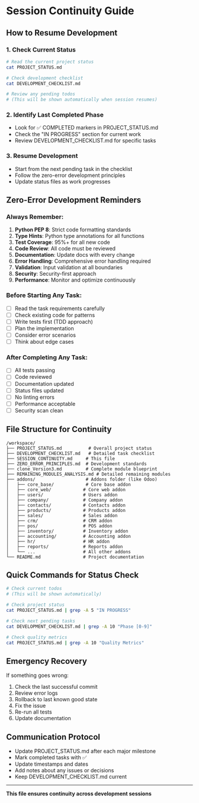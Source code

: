 # Session Continuity Guide

## How to Resume Development

### 1. Check Current Status
```bash
# Read the current project status
cat PROJECT_STATUS.md

# Check development checklist
cat DEVELOPMENT_CHECKLIST.md

# Review any pending todos
# (This will be shown automatically when session resumes)
```

### 2. Identify Last Completed Phase
- Look for ✅ COMPLETED markers in PROJECT_STATUS.md
- Check the "IN PROGRESS" section for current work
- Review DEVELOPMENT_CHECKLIST.md for specific tasks

### 3. Resume Development
- Start from the next pending task in the checklist
- Follow the zero-error development principles
- Update status files as work progresses

## Zero-Error Development Reminders

### Always Remember:
1. **Python PEP 8**: Strict code formatting standards
2. **Type Hints**: Python type annotations for all functions
3. **Test Coverage**: 95%+ for all new code
4. **Code Review**: All code must be reviewed
5. **Documentation**: Update docs with every change
6. **Error Handling**: Comprehensive error handling required
7. **Validation**: Input validation at all boundaries
8. **Security**: Security-first approach
9. **Performance**: Monitor and optimize continuously

### Before Starting Any Task:
- [ ] Read the task requirements carefully
- [ ] Check existing code for patterns
- [ ] Write tests first (TDD approach)
- [ ] Plan the implementation
- [ ] Consider error scenarios
- [ ] Think about edge cases

### After Completing Any Task:
- [ ] All tests passing
- [ ] Code reviewed
- [ ] Documentation updated
- [ ] Status files updated
- [ ] No linting errors
- [ ] Performance acceptable
- [ ] Security scan clean

## File Structure for Continuity
```
/workspace/
├── PROJECT_STATUS.md          # Overall project status
├── DEVELOPMENT_CHECKLIST.md   # Detailed task checklist
├── SESSION_CONTINUITY.md     # This file
├── ZERO_ERROR_PRINCIPLES.md  # Development standards
├── clone_Version3.md         # Complete module blueprint
├── REMAINING_MODULES_ANALYSIS.md # Detailed remaining modules
├── addons/                   # Addons folder (like Odoo)
│   ├── core_base/            # Core base addon
│   ├── core_web/            # Core web addon
│   ├── users/               # Users addon
│   ├── company/             # Company addon
│   ├── contacts/            # Contacts addon
│   ├── products/            # Products addon
│   ├── sales/               # Sales addon
│   ├── crm/                 # CRM addon
│   ├── pos/                 # POS addon
│   ├── inventory/           # Inventory addon
│   ├── accounting/          # Accounting addon
│   ├── hr/                  # HR addon
│   ├── reports/             # Reports addon
│   └── ...                  # All other addons
└── README.md                # Project documentation
```

## Quick Commands for Status Check
```bash
# Check current todos
# (This will be shown automatically)

# Check project status
cat PROJECT_STATUS.md | grep -A 5 "IN PROGRESS"

# Check next pending tasks
cat DEVELOPMENT_CHECKLIST.md | grep -A 10 "Phase [0-9]"

# Check quality metrics
cat PROJECT_STATUS.md | grep -A 10 "Quality Metrics"
```

## Emergency Recovery
If something goes wrong:
1. Check the last successful commit
2. Review error logs
3. Rollback to last known good state
4. Fix the issue
5. Re-run all tests
6. Update documentation

## Communication Protocol
- Update PROJECT_STATUS.md after each major milestone
- Mark completed tasks with ✅
- Update timestamps and dates
- Add notes about any issues or decisions
- Keep DEVELOPMENT_CHECKLIST.md current

---
**This file ensures continuity across development sessions**